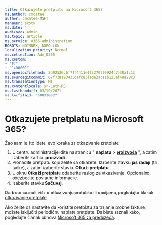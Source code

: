 ```yaml
---
title: Otkazujete pretplatu na Microsoft 365?
ms.author: cmcatee
author: cmcatee-MSFT
manager: scotv
ms.date: ''
audience: Admin
ms.topic: article
ms.service: o365-administration
ROBOTS: NOINDEX, NOFOLLOW
localization_priority: Normal
ms.collection: Adm_O365
ms.custom:
- "53"
- "1400001"
ms.openlocfilehash: 3d02536c6f7ff4411e0f5270209924c7e38a1c13
ms.sourcegitcommit: 67f738193433cafc83dade2ac11b125af48a28c0
ms.translationtype: MT
ms.contentlocale: sr-Latn-RS
ms.lasthandoff: 03/19/2021
ms.locfileid: "50931662"
---
```

# <a name="canceling-your-microsoft-365-subscription"></a>Otkazujete pretplatu na Microsoft 365?

Žao nam je što idete, evo koraka za otkazivanje pretplate:

1. U centru administracije idite na stranicu " **naplatu**  >  **[proizvoda](https://go.microsoft.com/fwlink/p/?linkid=842054)** ", a zatim izaberite karticu **proizvodi** .
2. Pronađite pretplatu koju želite da otkažete. Izaberite stavku **još radnji** (tri tačke), a zatim izaberite stavku **Otkaži pretplatu**.
3. U oknu **Otkaži pretplatu** odaberite razlog za otkazivanje. Opcionalno, obezbedite povratne informacije.
4. Izaberite stavku **Sačuvaj**.

Da biste saznali više o otkazivanju pretplate ili opcijama, pogledajte članak [otkazivanje pretplate](https://docs.microsoft.com/microsoft-365/commerce/subscriptions/cancel-your-subscription).

Ako želite da nastavite da koristite pretplatu za trajanje probne fakture, možete isključiti periodičnu naplatu pretplate. Da biste saznali kako, pogledajte članak obnova [Microsoft 365 za preduzeća](https://docs.microsoft.com/microsoft-365/commerce/subscriptions/renew-your-subscription).